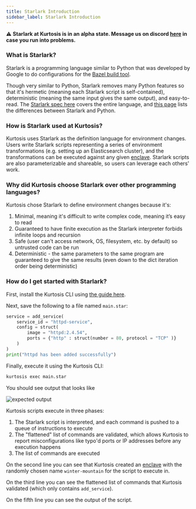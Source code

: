```yaml
---
title: Starlark Introduction
sidebar_label: Starlark Introduction
---
```


:warning: **Starlark at Kurtosis is in an alpha state. Message us on discord [here](https://discord.com/channels/783719264308953108/783719264308953111) in case you run into problems.**

### What is Starlark?

Starlark is a programming language similar to Python that was developed by Google to do configurations for the [Bazel build tool](https://bazel.build/rules/language).

Though very similar to Python, Starlark removes many Python features so that it's hermetic (meaning each Starlark script is self-contained), deterministic (meaning the same input gives the same output), and easy-to-read. The [Starlark spec here](https://github.com/google/starlark-go/blob/master/doc/spec.md) covers the entire language, and [this page](https://bazel.build/rules/language#differences_with_python) lists the differences between Starlark and Python.

### How is Starlark used at Kurtosis?

Kurtosis uses Starlark as the definition language for environment changes. Users write Starlark scripts representing a series of environment transformations (e.g. setting up an Elasticsearch cluster), and the transformations can be executed against any given [enclave][enclave]. Starlark scripts are also parameterizable and shareable, so users can leverage each others' work.

### Why did Kurtosis choose Starlark over other programming languages?

Kurtosis chose Starlark to define environment changes because it's:

1. Minimal, meaning it's difficult to write complex code, meaning it’s easy to read
2. Guaranteed to have finite execution as the Starlark interpreter forbids infinite loops and recursion
3. Safe (user can't access network, OS, filesystem, etc. by default) so untrusted code can be run
4. Deterministic - the same parameters to the same program are guaranteed to give the same results (even down to the dict iteration order being deterministic)

### How do I get started with Starlark?

First, install the Kurtosis CLI using [the guide here](https://docs.kurtosis.com/install).

Next, save the following to a file named `main.star`:

```py
service = add_service(
    service_id = "httpd-service", 
    config = struct(
        image = "httpd:2.4.54", 
        ports = {"http" : struct(number = 80, protocol = "TCP" )}
    )
)
print("httpd has been added successfully")
```

Finally, execute it using the Kurtosis CLI:

```bash
kurtosis exec main.star
```

You should see output that looks like

![expected output](/img/starlark/exec-output.png)

Kurtosis scripts execute in three phases: 

1. The Starlark script is interpreted, and each command is pushed to a queue of instructions to execute
1. The "flattened" list of commands are validated, which allows Kurtosis to report misconfigurations like typo'd ports or IP addresses before any execution happens
1. The list of commands are executed

On the second line you can see that Kurtosis created an [enclave][enclave] with the randomly chosen name `winter-mountain` for the script to execute in.

On the third line you can see the flattened list of commands that Kurtosis validated (which only contains `add_service`).

On the fifth line you can see the output of the script.

<!--------------- ONLY LINKS BELOW HERE --------------------------->
[enclave]: ./architecture.md#enclaves
